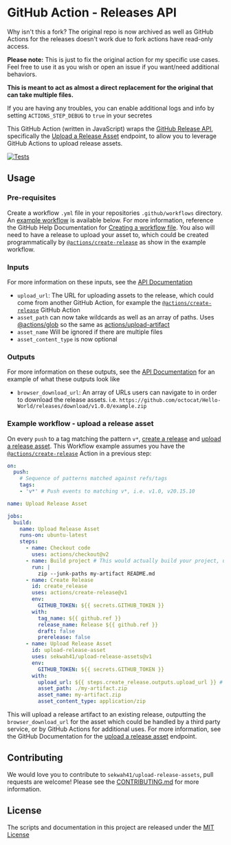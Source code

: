 # GitHub Action - Releases API

Why isn't this a fork?
The original repo is now archived as well as GitHub Actions for the releases doesn't work due to fork actions have read-only access.

**Please note:** This is just to fix the original action for my specific use cases.
Feel free to use it as you wish or open an issue if you want/need additional behaviors.

**This is meant to act as almost a direct replacement for the original that can take multiple files.**

If you are having any troubles, you can enable additional logs and info by setting `ACTIONS_STEP_DEBUG` to `true` in your secretes

This GitHub Action (written in JavaScript) wraps the [GitHub Release API](https://developer.github.com/v3/repos/releases/), specifically the [Upload a Release Asset](https://developer.github.com/v3/repos/releases/#upload-a-release-asset) endpoint, to allow you to leverage GitHub Actions to upload release assets.

[![Tests](https://github.com/sekwah41/upload-release-asset/actions/workflows/ci.yml/badge.svg)](https://github.com/sekwah41/upload-release-asset/actions/workflows/ci.yml)

## Usage
### Pre-requisites
Create a workflow `.yml` file in your repositories `.github/workflows` directory. An [example workflow](#example-workflow---upload-a-release-asset) is available below. For more information, reference the GitHub Help Documentation for [Creating a workflow file](https://help.github.com/en/articles/configuring-a-workflow#creating-a-workflow-file). You also will need to have a release to upload your asset to, which could be created programmatically by [`@actions/create-release`](https://www.github.com/actions/create-release) as show in the example workflow.

### Inputs
For more information on these inputs, see the [API Documentation](https://developer.github.com/v3/repos/releases/#input-2)

- `upload_url`: The URL for uploading assets to the release, which could come from another GitHub Action, for example the [`@actions/create-release`](https://www.github.com/actions/create-release) GitHub Action
- `asset_path` can now take wildcards as well as an array of paths. Uses [@actions/glob](https://github.com/actions/toolkit/tree/main/packages/glob) so the same as [actions/upload-artifact](https://github.com/actions/upload-artifact)
- `asset_name` Will be ignored if there are multiple files
- `asset_content_type` is now optional

### Outputs
For more information on these outputs, see the [API Documentation](https://developer.github.com/v3/repos/releases/#response-for-successful-upload) for an example of what these outputs look like

- `browser_download_url`: An array of URLs users can navigate to in order to download the release assets. i.e. `https://github.com/octocat/Hello-World/releases/download/v1.0.0/example.zip`

### Example workflow - upload a release asset
On every `push` to a tag matching the pattern `v*`, [create a release](https://developer.github.com/v3/repos/releases/#create-a-release) and [upload a release asset](https://developer.github.com/v3/repos/releases/#upload-a-release-asset). This Workflow example assumes you have the [`@actions/create-release`](https://www.github.com/actions/create-release) Action in a previous step:

```yaml
on:
  push:
    # Sequence of patterns matched against refs/tags
    tags:
    - 'v*' # Push events to matching v*, i.e. v1.0, v20.15.10

name: Upload Release Asset

jobs:
  build:
    name: Upload Release Asset
    runs-on: ubuntu-latest
    steps:
      - name: Checkout code
        uses: actions/checkout@v2
      - name: Build project # This would actually build your project, using zip for an example artifact
        run: |
          zip --junk-paths my-artifact README.md
      - name: Create Release
        id: create_release
        uses: actions/create-release@v1
        env:
          GITHUB_TOKEN: ${{ secrets.GITHUB_TOKEN }}
        with:
          tag_name: ${{ github.ref }}
          release_name: Release ${{ github.ref }}
          draft: false
          prerelease: false
      - name: Upload Release Asset
        id: upload-release-asset
        uses: sekwah41/upload-release-assets@v1
        env:
          GITHUB_TOKEN: ${{ secrets.GITHUB_TOKEN }}
        with:
          upload_url: ${{ steps.create_release.outputs.upload_url }} # This pulls from the CREATE RELEASE step above, referencing it's ID to get its outputs object, which include a `upload_url`. See this blog post for more info: https://jasonet.co/posts/new-features-of-github-actions/#passing-data-to-future-steps
          asset_path: ./my-artifact.zip
          asset_name: my-artifact.zip
          asset_content_type: application/zip
```

This will upload a release artifact to an existing release, outputting the `browser_download_url` for the asset which could be handled by a third party service, or by GitHub Actions for additional uses. For more information, see the GitHub Documentation for the [upload a release asset](https://developer.github.com/v3/repos/releases/#upload-a-release-asset) endpoint.

## Contributing
We would love you to contribute to `sekwah41/upload-release-assets`, pull requests are welcome! Please see the [CONTRIBUTING.md](CONTRIBUTING.md) for more information.

## License
The scripts and documentation in this project are released under the [MIT License](LICENSE)
